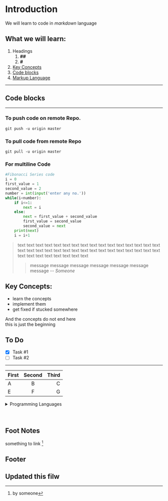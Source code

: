 # **Introduction**

We will learn to code in *markdown* language

## **What we will learn:**

1. Headings
    1. **##**
    2. **#**
1. [Key Concepts](#key-concepts)
1. [Code blocks](#code-blocks)
1. [Markup Language](https://en.wikipedia.org/wiki/Markup_language) 

---
## Code blocks ##
---
### To push code on remote Repo.

`git push -u origin master`

### To pull code from remote Repo

`git pull -u origin master`

### For multiline Code

``` py
#Fibonacci Series code
i = 0
first_value = 1
second_value = 2
number = int(input('enter any no.'))
while(i<number):
    if i<=1:
        next = i
    else:
        next = first_value + second_value
        first_value = second_value
        second_value = next
    print(next)
    i = i+1
```
> text text text text  text text text text  text text text text  text text text text  text text text text  text text text text  text text text text  text text text text  text text text text  text text text text 
>
>> message message message message message message message
>-- *Someone*

## Key Concepts:
- learn the concepts
- implement them
- get fixed if stucked somewhere

And the concepts do not end here <br>this is just the beginning

## To Do
- [x] Task #1
- [ ] Task #2

---

| First | Second | Third |
| :------ | :------: | ------:|
| A | B | C |
| E | F | G |

<details>
<summary>Programming Languages</summary>

- C
- C++
- Java
- Python
</details>

<br>
<br>

## Foot Notes

something to link [^1]

## Footer
[^1]: by someone

## Updated this filw
